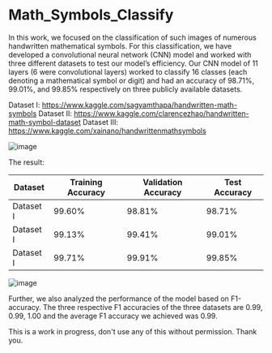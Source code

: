 # Math_Symbols_Classify

In this work, we focused on the classification of such images of numerous handwritten mathematical symbols. For this classification, we have developed a convolutional neural network (CNN) model and worked with three different datasets to test our model’s efficiency. Our CNN model of 11 layers (6 were convolutional layers) worked to classify 16 classes (each denoting a mathematical symbol or digit) and had an accuracy of 98.71%, 99.01%, and 99.85% respectively on three publicly available datasets.

Dataset I: https://www.kaggle.com/sagyamthapa/handwritten-math-symbols
Dataset II: https://www.kaggle.com/clarencezhao/handwritten-math-symbol-dataset
Dataset III: https://www.kaggle.com/xainano/handwrittenmathsymbols

![image](https://user-images.githubusercontent.com/37670947/124733858-68897900-df36-11eb-86ab-a3b5efd3d0f3.png)

The result: 

| Dataset | Training Accuracy | Validation Accuracy | Test Accuracy |
| ------------- | ------------- | ------------- | ------------- |
| Dataset I | 99.60% | 98.81% | 98.71% |
| Dataset I | 99.13% | 99.41% | 99.01% |
| Dataset I | 99.71% | 99.91% | 99.85% |

![image](https://user-images.githubusercontent.com/37670947/124734019-8f47af80-df36-11eb-8a5a-ed14c7a2fe80.png)


Further, we also analyzed the performance of the model based on F1-accuracy. The three respective F1 accuracies of the three datasets are 0.99, 0.99, 1.00 and the average F1 accuracy we achieved was 0.99. 

This is a work in progress, don't use any of this without permission.
Thank you.
